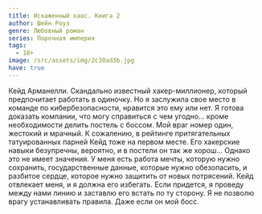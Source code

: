 ```yaml
---
title: Искаженный хаос. Книга 2
author: Шейн Роуз
genre: Любовный роман
series: Порочная империя
tags:
  - 18+
image: /src/assets/img/2c30ad3b.jpg
have: true
---
```

Кейд Арманелли. Скандально известный хакер-миллионер, который предпочитает работать в одиночку. Но я заслужила свое место в команде по кибербезопасности, нравится это ему или нет. Я готова доказать компании, что могу справиться с чем угодно… кроме необходимости делить постель с боссом. Мой враг номер один, жестокий и мрачный. К сожалению, в рейтинге притягательных татуированных парней Кейд тоже на первом месте. Его хакерские навыки безупречны, вероятно, и в постели он так же хорош... Однако это не имеет значения. У меня есть работа мечты, которую нужно сохранить, государственные данные, которые нужно обезопасить, и разбитое сердце, которое нужно защитить от новых потрясений. Кейд отвлекает меня, и я должна его избегать. Если придется, я проведу между нами линию и заставлю его встать по ту сторону. Я не позволю врагу устанавливать правила. Даже если он мой босс.
